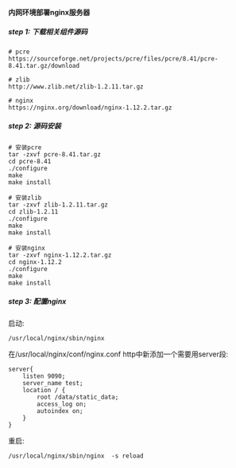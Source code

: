 #### 内网环境部署nginx服务器
##### step 1: 下载相关组件源码
```
# pcre 
https://sourceforge.net/projects/pcre/files/pcre/8.41/pcre-8.41.tar.gz/download

# zlib 
http://www.zlib.net/zlib-1.2.11.tar.gz

# nginx 
https://nginx.org/download/nginx-1.12.2.tar.gz

```
##### step 2: 源码安装
```
# 安装pcre
tar -zxvf pcre-8.41.tar.gz
cd pcre-8.41
./configure
make
make install

# 安装zlib
tar -zxvf zlib-1.2.11.tar.gz
cd zlib-1.2.11
./configure
make
make install

# 安装nginx
tar -zxvf nginx-1.12.2.tar.gz
cd nginx-1.12.2
./configure
make
make install
```
##### step 3: 配置nginx
启动:
```
/usr/local/nginx/sbin/nginx
```
在/usr/local/nginx/conf/nginx.conf http中新添加一个需要用server段:
```
server{
    listen 9090;
    server_name test;
    location / {
        root /data/static_data;
        access_log on;
        autoindex on;
    }
}
```
重启:
```
/usr/local/nginx/sbin/nginx  -s reload
```

